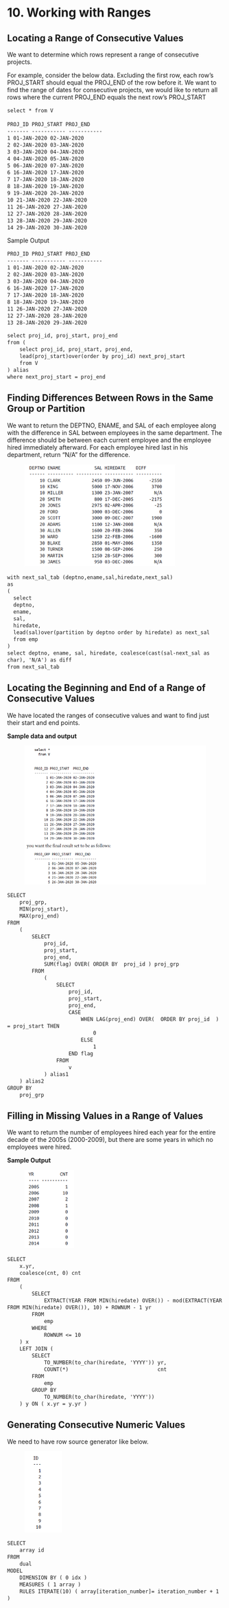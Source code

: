 # 10. Working with Ranges

## Locating a Range of Consecutive Values

We want to determine which rows represent a range of consecutive projects.

For example, consider the below data. Excluding the first row, each row’s PROJ\_START should equal the PROJ\_END of the row before it. We want to find the range of dates for consecutive projects, we would like to return all rows where the current PROJ\_END equals the next row’s PROJ\_START

```
select * from V

PROJ_ID PROJ_START PROJ_END
------- ----------- -----------
1 01-JAN-2020 02-JAN-2020
2 02-JAN-2020 03-JAN-2020
3 03-JAN-2020 04-JAN-2020
4 04-JAN-2020 05-JAN-2020
5 06-JAN-2020 07-JAN-2020
6 16-JAN-2020 17-JAN-2020
7 17-JAN-2020 18-JAN-2020
8 18-JAN-2020 19-JAN-2020
9 19-JAN-2020 20-JAN-2020
10 21-JAN-2020 22-JAN-2020
11 26-JAN-2020 27-JAN-2020
12 27-JAN-2020 28-JAN-2020
13 28-JAN-2020 29-JAN-2020
14 29-JAN-2020 30-JAN-2020
```

Sample Output

```
PROJ_ID PROJ_START PROJ_END
------- ----------- -----------
1 01-JAN-2020 02-JAN-2020
2 02-JAN-2020 03-JAN-2020
3 03-JAN-2020 04-JAN-2020
6 16-JAN-2020 17-JAN-2020
7 17-JAN-2020 18-JAN-2020
8 18-JAN-2020 19-JAN-2020
11 26-JAN-2020 27-JAN-2020
12 27-JAN-2020 28-JAN-2020
13 28-JAN-2020 29-JAN-2020
```

```
select proj_id, proj_start, proj_end
from (
    select proj_id, proj_start, proj_end,
    lead(proj_start)over(order by proj_id) next_proj_start
    from V
) alias
where next_proj_start = proj_end
```

## Finding Differences Between Rows in the Same Group or Partition

We want to return the DEPTNO, ENAME, and SAL of each employee along with the difference in SAL between employees in the same department. The difference should be between each current employee and the employee hired immediately afterward. For each employee hired last in his department, return “N/A” for the difference.

<figure><img src="../../../../.gitbook/assets/image (3) (1).png" alt="" width="352"><figcaption></figcaption></figure>

```
with next_sal_tab (deptno,ename,sal,hiredate,next_sal)
as
(
  select 
  deptno, 
  ename, 
  sal, 
  hiredate,
  lead(sal)over(partition by deptno order by hiredate) as next_sal 
  from emp 
)
select deptno, ename, sal, hiredate, coalesce(cast(sal-next_sal as char), 'N/A') as diff
from next_sal_tab
```

## Locating the Beginning and End of a Range of Consecutive Values

We have located the ranges of consecutive values and want to find just their start and end points.

**Sample data and output**

<figure><img src="../../../../.gitbook/assets/image (1) (1) (1) (1).png" alt="" width="563"><figcaption></figcaption></figure>

```
SELECT
    proj_grp,
    MIN(proj_start),
    MAX(proj_end)
FROM
    (
        SELECT
            proj_id,
            proj_start,
            proj_end,
            SUM(flag) OVER( ORDER BY  proj_id ) proj_grp
        FROM
            (
                SELECT
                    proj_id,
                    proj_start,
                    proj_end,
                    CASE
                        WHEN LAG(proj_end) OVER(  ORDER BY proj_id  ) = proj_start THEN
                            0
                        ELSE
                            1
                    END flag
                FROM
                    v
            ) alias1
    ) alias2
GROUP BY
    proj_grp
```

## Filling in Missing Values in a Range of Values

We want to return the number of employees hired each year for the entire decade of the 2005s (2000-2009), but there are some years in which no employees were hired.

**Sample Output**

<figure><img src="../../../../.gitbook/assets/image (2) (1) (1).png" alt="" width="116"><figcaption></figcaption></figure>

```
SELECT
    x.yr,
    coalesce(cnt, 0) cnt
FROM
    (
        SELECT
            EXTRACT(YEAR FROM MIN(hiredate) OVER()) - mod(EXTRACT(YEAR FROM MIN(hiredate) OVER()), 10) + ROWNUM - 1 yr
        FROM
            emp
        WHERE
            ROWNUM <= 10
    ) x
    LEFT JOIN (
        SELECT
            TO_NUMBER(to_char(hiredate, 'YYYY')) yr,
            COUNT(*)                             cnt
        FROM
            emp
        GROUP BY
            TO_NUMBER(to_char(hiredate, 'YYYY'))
    ) y ON ( x.yr = y.yr )
```

## Generating Consecutive Numeric Values

We need to have row source generator like below.

<figure><img src="../../../../.gitbook/assets/image (3) (1) (1).png" alt="" width="88"><figcaption></figcaption></figure>

```
SELECT
    array id
FROM
    dual
MODEL
    DIMENSION BY ( 0 idx )
    MEASURES ( 1 array )
    RULES ITERATE(10) ( array[iteration_number]= iteration_number + 1 )
```

